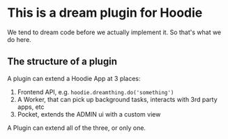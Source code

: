 This is a dream plugin for Hoodie
===================================

We tend to dream code before we actually implement it.
So that's what we do here.


The structure of a plugin
---------------------------

A plugin can extend a Hoodie App at 3 places:

1. Frontend API, e.g. `hoodie.dreamthing.do('something')`
2. A Worker, that can pick up background tasks, interacts with 3rd party apps, etc
3. Pocket, extends the ADMIN ui with a custom view

A Plugin can extend all of the three, or only one.
